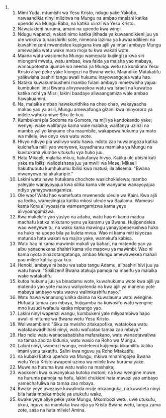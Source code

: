 <ol>
  <li>
    <ol>
      <li>Mimi Yuda, mtumishi wa Yesu Kristo, ndugu yake Yakobo, nawaandikia ninyi mlioitwa na Mungu na ambao mnaishi katika upendo wa Mungu Baba, na katika ulinzi wa Yesu Kristo.</li>
      <li>Nawatakieni huruma, amani na upendo kwa wingi.</li>
      <li>Ndugu wapenzi, wakati nimo katika jitihada ya kuwaandikieni juu ya ule wokovu tunaoshiriki sote, nimeona lazima ya kuwaandikieni na kuwahimizeni mwendelee kupigana kwa ajili ya imani ambayo Mungu amewajalia watu wake mara moja tu kwa wakati wote.</li>
      <li>Maana watu wasiomcha Mungu wamepata kujiingiza kwa siri miongoni mwetu, watu ambao, kwa faida ya maisha yao mabaya, wanaupotosha ujumbe wa neema ya Mungu wetu na kumkana Yesu Kristo aliye peke yake kiongozi na Bwana wetu. Maandiko Matakatifu yalikwisha bashiri tangu awali hukumu inayowangojea watu hao.</li>
      <li>Nataka kuwakumbusheni mambo fulani ambayo mmekwisha yajua: kumbukeni jinsi Bwana alivyowaokoa watu wa Israeli na kuwatoa katika nchi ya Misri, lakini baadaye aliwaangamiza wale ambao hawakuamini.</li>
      <li>Na, malaika ambao hawakuridhika na cheo chao, wakayaacha makao yao ya asili, Mungu amewafunga gizani kwa minyororo ya milele wahukumiwe Siku ile kuu.</li>
      <li>Kumbukeni pia Sodoma na Gomora, na miji ya kandokando yake; wenyeji wake walifanya kama wale malaika; walifanya uzinzi na mambo yaliyo kinyume cha maumbile, wakapewa hukumu ya moto wa milele, iwe onyo kwa watu wote.</li>
      <li>Hivyo ndivyo pia walivyo watu hawa. ndoto zao huwaongoza katika kuichafua miili yao wenyewe, kuyadharau mamlaka ya Mungu na kuvitukana viumbe vitukufu vya huko juu.</li>
      <li>Hata Mikaeli, malaika mkuu, hakufanya hivyo. Katika ule ubishi kati yake na Ibilisi waliobishana juu ya mwili wa Mose, Mikaeli hakuthubutu kumhukumu Ibilisi kwa matusi; ila alisema: "Bwana mwenyewe na akukaripie."</li>
      <li>Lakini watu hawa hutukana chochote wasichokielewa; mambo yaleyale wanayoyajua kwa silika kama vile wanyama wanayoyajua ndiyo yanayowaangamiza.</li>
      <li>Ole wao! Watu hao wamefuata mwenendo uleule wa Kaini. Kwa ajili ya fedha, wamejiingiza katika mkosi uleule wa Baalamu. Wameasi kama Kora alivyoasi na wameangamizwa kama yeye alivyoangamizwa.</li>
      <li>Kwa makelele yao yasiyo na adabu, watu hao ni kama madoa machafu katika mikutano yenu ya karamu ya Bwana. Hujipendelea wao wenyewe tu, na wako kama mawingu yanayopeperushwa huko na huko na upepo bila ya kuleta mvua. Wao ni kama miti isiyozaa matunda hata wakati wa majira yake, wamekufa kabisa.</li>
      <li>Watu hao ni kama mawimbi makali ya bahari, na matendo yao ya aibu yanaonekana dhahiri kama vile mapovu ya mawimbi. Wao ni kama nyota zinazotangatanga, ambao Mungu amewawekea mahali pao milele katika giza kuu.</li>
      <li>Henoki, ambaye ni babu wa saba tangu Adamu, alibashiri hivi juu ya watu hawa: "Sikilizeni! Bwana atakuja pamoja na maelfu ya malaika wake watakatifu</li>
      <li>kutoa hukumu juu ya binadamu wote, kuwahukumu wote kwa ajili ya matendo yao yote maovu waliyotenda na kwa ajili ya maneno yote mabaya ambayo watu waovu walimkashifu nayo."</li>
      <li>Watu hawa wananung'unika daima na kuwalaumu watu wengine. Hufuata tamaa zao mbaya, hujigamba na kuwasifu watu wengine mno kusudi wafaulu katika mipango yao.</li>
      <li>Lakini ninyi wapenzi wangu, kumbukeni yale mliyoambiwa hapo awali ni mitume wa Bwana wetu Yesu Kristo.</li>
      <li>Waliwaambieni: "Siku za mwisho zitakapofika, watatokea watu watakaowadhihaki ninyi, watu wafuatao tamaa zao mbaya."</li>
      <li>Hao ndio watu wanaosababisha mafarakano, watu wanaotawaliwa na tamaa zao za kidunia, watu wasio na Roho wa Mungu.</li>
      <li>Lakini ninyi, wapenzi wangu, endeleeni kujijenga kikamilifu katika imani yenu takatifu. Salini kwa nguvu ya Roho Mtakatifu,</li>
      <li>na kubaki katika upendo wa Mungu, mkiwa mnamngojea Bwana wetu Yesu Kristo awapeni uzima wa milele kwa huruma yake.</li>
      <li>Muwe na huruma kwa watu walio na mashaka;</li>
      <li>waokoeni kwa kuwanyakua kutoka motoni; na kwa wengine muwe na huruma pamoja na hofu, lakini chukieni hata mavazi yao ambayo yamechafuliwa na tamaa zao mbaya.</li>
      <li>Kwake yeye awezaye kuwalinda msije mkaanguka, na kuwaleta ninyi bila hatia mpaka mbele ya utukufu wake,</li>
      <li>kwake yeye aliye peke yake Mungu, Mkombozi wetu, uwe utukufu, ukuu, nguvu na mamlaka kwa njia ya Kristo Bwana wetu, tangu zama zote, sasa na hata milele! Amina.</li>
    </ol>
  </li>
</ol>
